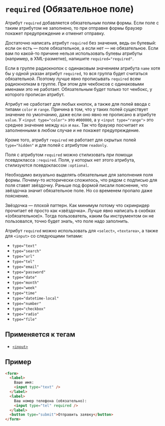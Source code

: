 # `required` (Обязательное поле)

Атрибут `required` добавляется обязательным полям формы. Если поле с таким атрибутом не заполнено, то при отправке формы браузер покажет предупреждение и отменит отправку.

Достаточно написать атрибут `required` без значения, ведь он булевый: если он есть — поле обязательное, а если нет — не обязательное. Если вам по какой-то причине нельзя использовать булевы атрибуты (например, в XML-разметке), напишите `required="required"`.

Если в группе радиокнопок с одинаковым значением атрибута `name` хотя бы у одной указан атрибут `required`, то вся группа будет считаться обязательной. Поэтому лучше явно прописывать `required` всем радиокнопкам в группе. При этом для чекбоксов с одинаковыми именами это не работает. Обязательным будет только тот чекбокс, у которого прописан атрибут.

Атрибут не сработает для любых кнопок, а также для полей ввода с типами `color` и `range`. Причина в том, что у таких полей существует значение по умолчанию, даже если оно явно не прописано в атрибуте `value`. У `<input type="color">` это `#000000`, а у `<input type="range">` это среднее значение между `min` и `max`. Так что браузер посчитает их заполненными в любом случае и не покажет предупреждение.

Кроме того, атрибут `required` не работает для скрытых полей `type="hidden"` и для полей с атрибутом `readonly`.

Поля с атрибутом `required` можно стилизовать при помощи псевдокласса `:required`. Поля, у которых нет этого атрибута, стилизуются псевдоклассом `:optional`.

Необходимо визуально выделять обязательные для заполнения поля формы. Почему-то исторически сложилось, что рядом с подписью для поля ставят звёздочку. Раньше под формой писали пояснение, что звёздочка значит обязательное поле. Но со временем пропало даже пояснение.

Звёздочка — плохой паттерн. Как минимум потому что скринридер прочитает её просто как «звёздочка». Лучше явно написать в скобках «(обязательное)». Тогда пользователь, каким бы инструментом он не пользовался, точно будет знать, что поле надо заполнить.

Атрибут `required` можно использовать для `<select>`, `<textarea>`, а также для `<input>` со следующими типами:

- `type="text"`
- `type="search"`
- `type="url"`
- `type="tel"`
- `type="email"`
- `type="password"`
- `type="date"`
- `type="month"`
- `type="week"`
- `type="time"`
- `type="datetime-local"`
- `type="number"`
- `type="checkbox"`
- `type="radio"`
- `type="file"`

## Применяется к тегам

- [`<input>`](<../TAGS FORM/input (ПОЛЕ ВВОДА).md>)

## Пример

```html
<form>
  <label>
    Ваше имя:
    <input type="text" />
  </label>
  <label>
    Ваш номер телефона (обязательно):
    <input type="tel" required />
  </label>
  <button type="submit">Отправить заявку</button>
</form>
```

